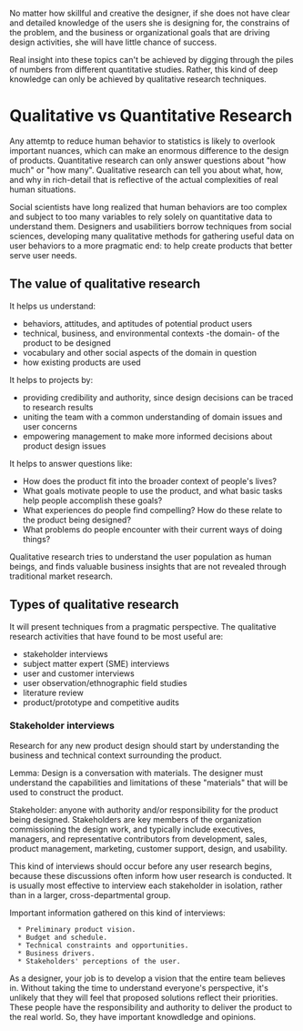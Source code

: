 No matter how skillful and creative the designer, if she does not have clear and detailed knowledge of the users she is designing for, the constrains of the problem, and the business or organizational goals that are driving design activities, she will have little chance of success.

Real insight into these topics can't be achieved by digging through the piles of numbers from different quantitative studies. Rather, this kind of deep knowledge can only be achieved by qualitative research techniques.

# Qualitative vs Quantitative Research

Any attemtp to reduce human behavior to statistics is likely to overlook important nuances, which can make an enormous difference to the design of products. Quantitative research can only answer questions about "how much" or "how many". Qualitative research can tell you about what, how, and why in rich-detail that is reflective of the actual complexities of real human situations.

Social scientists have long realized that human behaviors are too complex and subject to too many variables to rely solely on quantitative data to understand them. Designers and usabilitiers borrow techniques from social sciences, developing many qualitative methods for gathering useful data on user behaviors to a more pragmatic end: to help create products that better serve user needs.

## The value of qualitative research

It helps us understand:

   * behaviors, attitudes, and aptitudes of potential product users
   * technical, business, and environmental contexts -the domain- of the product to be designed
   * vocabulary and other social aspects of the domain in question
   * how existing products are used

It helps to projects by:

   * providing credibility and authority, since design decisions can be traced to research results
   * uniting the team with a common understanding of domain issues and user concerns
   * empowering management to make more informed decisions about product design issues

It helps to answer questions like:

   * How does the product fit into the broader context of people's lives?
   * What goals motivate people to use the product, and what basic tasks help people accomplish these goals?
   * What experiences do people find compelling? How do these relate to the product being designed?
   * What problems do people encounter with their current ways of doing things?


Qualitative research tries to understand the user population as human beings, and finds valuable business insights that are not revealed through traditional market research.

## Types of qualitative research

It will present techniques from a pragmatic perspective. The qualitative research activities that have found to be most useful are:

   * stakeholder interviews
   * subject matter expert (SME) interviews
   * user and customer interviews
   * user observation/ethnographic field studies
   * literature review
   * product/prototype and competitive audits

### Stakeholder interviews

Research for any new product design should start by understanding the business and technical context surrounding the product.

Lemma: Design is a conversation with materials. The designer must understand the capabilities and limitations of these "materials" that will be used to construct the product.

Stakeholder: anyone with authority and/or responsibility for the product being designed. Stakeholders are key members of the organization commissioning the design work, and typically include executives, managers, and representative contributors from development, sales, product management, marketing, customer support, design, and usability.

This kind of interviews should occur before any user research begins, because these discussions often inform how user research is conducted. It is usually most effective to interview each stakeholder in isolation, rather than in a larger, cross-departmental group.

Important information gathered on this kind of interviews:

	  * Preliminary product vision.
	  * Budget and schedule.
	  * Technical constraints and opportunities.
	  * Business drivers.
	  * Stakeholders' perceptions of the user.

As a designer, your job is to develop a vision that the entire team believes in. Without taking the time to understand everyone's perspective, it's unlikely that they will feel that proposed solutions reflect their priorities. These people have the responsibility and authority to deliver the product to the real world. So, they have important knowdledge and opinions.